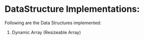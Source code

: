 # DataStructure Implementations: 

Following are the Data Structures implemented: 
1. Dynamic Array (Resizeable Array)
